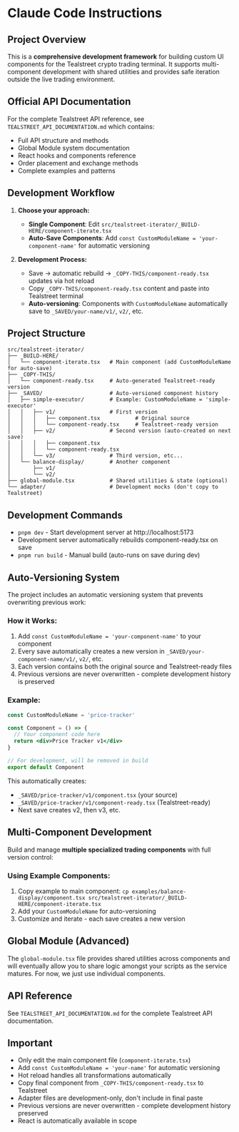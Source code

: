 # Claude Code Instructions

## Project Overview
This is a **comprehensive development framework** for building custom UI components for the Tealstreet crypto trading terminal. It supports multi-component development with shared utilities and provides safe iteration outside the live trading environment.

## Official API Documentation
For the complete Tealstreet API reference, see `TEALSTREET_API_DOCUMENTATION.md` which contains:
- Full API structure and methods
- Global Module system documentation
- React hooks and components reference
- Order placement and exchange methods
- Complete examples and patterns

## Development Workflow
1. **Choose your approach:**
   - **Single Component**: Edit `src/tealstreet-iterator/_BUILD-HERE/component-iterate.tsx` 
   - **Auto-Save Components**: Add `const CustomModuleName = 'your-component-name'` for automatic versioning

2. **Development Process:**
   - Save → automatic rebuild → `_COPY-THIS/component-ready.tsx` updates via hot reload
   - Copy `_COPY-THIS/component-ready.tsx` content and paste into Tealstreet terminal
   - **Auto-versioning**: Components with `CustomModuleName` automatically save to `_SAVED/your-name/v1/`, `v2/`, etc.

## Project Structure
```
src/tealstreet-iterator/
├── _BUILD-HERE/
│   └── component-iterate.tsx   # Main component (add CustomModuleName for auto-save)
├── _COPY-THIS/
│   └── component-ready.tsx     # Auto-generated Tealstreet-ready version
├── _SAVED/                     # Auto-versioned component history
│   ├── simple-executor/        # Example: CustomModuleName = 'simple-executor'
│   │   ├── v1/                 # First version
│   │   │   ├── component.tsx           # Original source
│   │   │   └── component-ready.tsx     # Tealstreet-ready version
│   │   ├── v2/                 # Second version (auto-created on next save)
│   │   │   ├── component.tsx
│   │   │   └── component-ready.tsx
│   │   └── v3/                 # Third version, etc...
│   └── balance-display/        # Another component
│       ├── v1/
│       └── v2/
├── global-module.tsx           # Shared utilities & state (optional)
└── adapter/                    # Development mocks (don't copy to Tealstreet)
```

## Development Commands
- `pnpm dev` - Start development server at http://localhost:5173
- Development server automatically rebuilds component-ready.tsx on save
- `pnpm run build` - Manual build (auto-runs on save during dev)

## Auto-Versioning System
The project includes an automatic versioning system that prevents overwriting previous work:

### How it Works:
1. Add `const CustomModuleName = 'your-component-name'` to your component
2. Every save automatically creates a new version in `_SAVED/your-component-name/v1/`, `v2/`, etc.
3. Each version contains both the original source and Tealstreet-ready files
4. Previous versions are never overwritten - complete development history is preserved

### Example:
```jsx
const CustomModuleName = 'price-tracker'

const Component = () => {
  // Your component code here
  return <div>Price Tracker v1</div>
}

// For development, will be removed in build  
export default Component
```

This automatically creates:
- `_SAVED/price-tracker/v1/component.tsx` (your source)
- `_SAVED/price-tracker/v1/component-ready.tsx` (Tealstreet-ready)
- Next save creates v2, then v3, etc.

## Multi-Component Development
Build and manage **multiple specialized trading components** with full version control:

### Using Example Components:
1. Copy example to main component: `cp examples/balance-display/component.tsx src/tealstreet-iterator/_BUILD-HERE/component-iterate.tsx`
2. Add your `CustomModuleName` for auto-versioning
3. Customize and iterate - each save creates a new version

## Global Module (Advanced)
The `global-module.tsx` file provides shared utilities across components and will eventually allow you to share logic amongst your scripts as the service matures. For now, we just use individual components.

## API Reference
See `TEALSTREET_API_DOCUMENTATION.md` for the complete Tealstreet API documentation.

## Important
- Only edit the main component file (`component-iterate.tsx`)
- Add `const CustomModuleName = 'your-name'` for automatic versioning
- Hot reload handles all transformations automatically
- Copy final component from `_COPY-THIS/component-ready.tsx` to Tealstreet
- Adapter files are development-only, don't include in final paste
- Previous versions are never overwritten - complete development history preserved
- React is automatically available in scope
